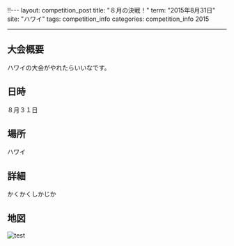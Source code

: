 !!---
layout: competition_post
title:  "８月の決戦！"
term: "2015年8月31日"
site: "ハワイ"
tags: competition_info
categories: competition_info 2015


---

## 大会概要
ハワイの大会がやれたらいいなです。

## 日時
８月３１日

## 場所
ハワイ

## 詳細
かくかくしかじか

## 地図
<img src="http://placehold.it/500x300" alt="test">

[jficのサイト]:      http://www.jfic-japan.com
